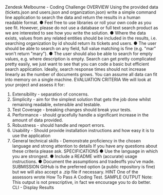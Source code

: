 Zendesk Melbourne - Coding Challenge 
OVERVIEW 
Using the provided data (tickets.json and users.json and organization.json) write a simple command line application to search the data and return the results in a human readable format. 
● Feel free to use libraries or roll your own code as you see fit. However, please do not use a database or full text search product as we are interested to see how you write the solution. 
● Where the data exists, values from any related entities should be included in the results, i.e. searching organization by id should return its tickets and users. 
● The user should be able to search on any field, full value matching is fine (e.g. "mar" won't return "mary"). 
● The user should also be able to search for empty values, e.g. where description is empty. 
Search can get pretty complicated pretty easily, we just want to see that you can code a basic but efficient search application. Ideally, search response times should not increase linearly as the number of documents grows. You can assume all data can fit into memory on a single machine. 
EVALUATION CRITERIA 
We will look at your project and assess it for: 
1. Extensibility - separation of concerns. 
2. Simplicity - aim for the simplest solution that gets the job done whilst remaining readable, extensible and testable. 
3. Test Coverage - breaking changes should break your tests. 
4. Performance - should gracefully handle a significant increase in the amount of data provided. 
5. Robustness - should handle and report errors. 
6. Usability - Should provide installation instructions and how easy it is to use the
application 
7. General technical skills - Demonstrate proficiency in the chosen language and strong attention to details 
If you have any questions about these criteria please ask. 
SPECIFICATIONS 
● Use the language in which you are strongest. 
● Include a README with (accurate) usage instructions. 
● Document the assumptions and tradeoffs you’ve made. 
SUBMISSION 
GitHub is the preferred option (a public repository is fine) but we will also accept a .zip file if necessary. 
HINT 
One of the assessors wrote How To Pass A Coding Test.
SAMPLE OUTPUT 
Note: This output is not prescriptive, in fact we encourage you to do better. CLI - Display Results


